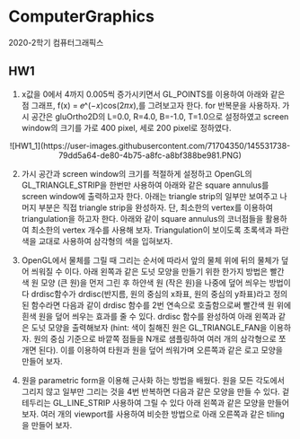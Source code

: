 # ComputerGraphics
2020-2학기 컴퓨터그래픽스

## HW1
1. x값을 0에서 4까지 0.005씩 증가시키면서 GL_POINTS를 이용하여 아래와 같은 점 그래프, f(x) = 𝑒^(−𝑥)cos(2𝜋𝑥),를 그려보고자 한다. 
for 반복문을 사용하자. 
가시 공간은 gluOrtho2D의 L=0.0, R=4.0, B=-1.0, T=1.0으로 설정하였고 screen window의 크기를 가로 400 pixel, 세로 200 pixel로 정하였다.

<div align="center">![HW1_1](https://user-images.githubusercontent.com/71704350/145531738-79dd5a64-de80-4b75-a8fc-a8bf388be981.PNG)</div>

2. 가시 공간과 screen window의 크기를 적절하게 설정하고 OpenGL의 GL_TRIANGLE_STRIP을 한번만 사용하여 아래와 같은 square annulus를 screen window에 출력하고자 한다.
아래는 triangle strip의 일부만 보여주고 나머지 부분은 직접 triangle strip을 완성하자. 
단, 최소한의 vertex를 이용하여 triangulation을 하고자 한다. 아래와 같이 square annulus의 코너점들을 활용하여 최소한의 vertex 개수를 사용해 보자. Triangulation이 보이도록 초록색과 파란색을 교대로 사용하여 삼각형의 색을 입혀보자.

3. OpenGL에서 물체를 그릴 때 그리는 순서에 따라서 앞의 물체 위에 뒤의 물체가 덮어 씌워질 수 이다. 아래 왼쪽과 같은 도넛 모양을 만들기 위한 한가지 방법은 빨간색 원 모양 (큰 원)을 먼저 그린 후 하얀색 원 (작은 원)을 나중에 덮어 씌우는 방법이다
drdisc함수가 drdisc(반지름, 원의 중심의 x좌표, 원의 중심의 y좌표)라고 정의된 함수라면 다음과 같이 drdisc 함수를 2번 연속으로 호출함으로써 빨간색 원 위에 흰색 원을 덮어 씌우는 효과를 줄 수 있다. 
drdisc 함수를 완성하여 아래 왼쪽과 같은 도넛 모양을 출력해보자 
(hint: 색이 칠해진 원은 GL_TRIANGLE_FAN을 이용하자. 원의 중심 기준으로 바깥쪽 점들을 N개로 샘플링하여 여러 개의 삼각형으로 쪼개면 된다). 
이를 이용하여 타원과 원을 덮어 씌워가며 오른쪽과 같은 로고 모양을 만들어 보자.

4. 원을 parametric form을 이용해 근사화 하는 방법을 배웠다. 
원을 모든 각도에서 그리지 않고 일부만 그리는 것을 4번 반복하면 다음과 같은 모양을 만들 수 있다. 
겉 테두리는 GL_LINE_STRIP 사용하여 그릴 수 있다 아래 왼쪽과 같은 모양을 만들어 보자.
여러 개의 viewport를 사용하여 비슷한 방법으로 아래 오른쪽과 같은 tiling을 만들어 보자.
